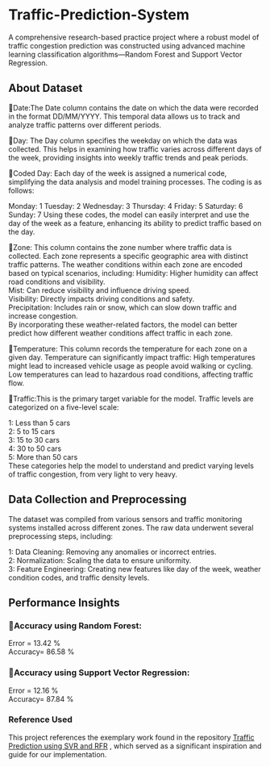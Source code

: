 # Traffic-Prediction-System
A comprehensive research-based practice project where a robust model of traffic congestion prediction was constructed using advanced machine learning classification algorithms—Random Forest and Support Vector Regression.

## About Dataset
📌Date:The Date column contains the date on which the data were recorded in the format DD/MM/YYYY. This temporal data allows us to track and analyze traffic patterns over different periods.<br>

📌Day: The Day column specifies the weekday on which the data was collected. This helps in examining how traffic varies across different days of the week, providing insights into weekly traffic trends and peak periods.<br>

📌Coded Day: Each day of the week is assigned a numerical code, simplifying the data analysis and model training processes. The coding is as follows:<br>

Monday: 1
Tuesday: 2
Wednesday: 3
Thursday: 4
Friday: 5
Saturday: 6
Sunday: 7
Using these codes, the model can easily interpret and use the day of the week as a feature, enhancing its ability to predict traffic based on the day.<br>

📌Zone: This column contains the zone number where traffic data is collected. Each zone represents a specific geographic area with distinct traffic patterns. The weather conditions within each zone are encoded based on typical scenarios, including:
Humidity: Higher humidity can affect road conditions and visibility.<br>
Mist: Can reduce visibility and influence driving speed.<br>
Visibility: Directly impacts driving conditions and safety.<br>
Precipitation: Includes rain or snow, which can slow down traffic and increase congestion.<br>
By incorporating these weather-related factors, the model can better predict how different weather conditions affect traffic in each zone.<br>

📌Temperature: This column records the temperature for each zone on a given day. Temperature can significantly impact traffic:
High temperatures might lead to increased vehicle usage as people avoid walking or cycling.
Low temperatures can lead to hazardous road conditions, affecting traffic flow.<br>

📌Traffic:This is the primary target variable for the model. Traffic levels are categorized on a five-level scale:

1: Less than 5 cars<br>
2: 5 to 15 cars<br>
3: 15 to 30 cars<br>
4: 30 to 50 cars<br>
5: More than 50 cars<br>
These categories help the model to understand and predict varying levels of traffic congestion, from very light to very heavy.<br>


## Data Collection and Preprocessing
The dataset was compiled from various sensors and traffic monitoring systems installed across different zones. The raw data underwent several preprocessing steps, including:

1: Data Cleaning: Removing any anomalies or incorrect entries.<br>
2: Normalization: Scaling the data to ensure uniformity.<br>
3: Feature Engineering: Creating new features like day of the week, weather condition codes, and traffic density levels.<br>

## Performance Insights
### 📍Accuracy using Random Forest:<br>
Error = 13.42 %<br>
Accuracy= 86.58 %<br>
### 📍Accuracy using Support Vector Regression:
Error = 12.16 %<br>
Accuracy= 87.84 %<br>

### Reference Used
This project references the exemplary work found in the repository [Traffic Prediction using SVR and RFR](https://github.com/Nupurgopali/Traffic-Prediction-using-SVR-and-RFR) , which served as a significant inspiration and guide for our implementation.
